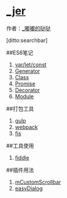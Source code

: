# [_jer]()

作者：[_嘟嘟的哒哒](http://www.isyxf.com)

[ditto:searchbar]

##ES6笔记

1. [var/let/const](#docs/es6_var_let_const)
1. [Generator](#docs/es6_generator)
1. [Class](#docs/es6_class)
1. [Promise](#docs/es6_promise)
1. [Decorator](#docs/es6_decorator)
1. [Module](#docs/es6_module)

##打包工具

1. [gulp](#docs/pack_gulp)
1. [webpack](#docs/pack_webpack)
1. [fis](#docs/pack_fis)

##工具使用

1. [fiddle](#docs/tool_fiddle)

##插件用法

1. [mCustomScrollbar](#docs/plugin_mCustomScrollbar)
1. [easyDialog](#docs/plugin_easyDialog)

